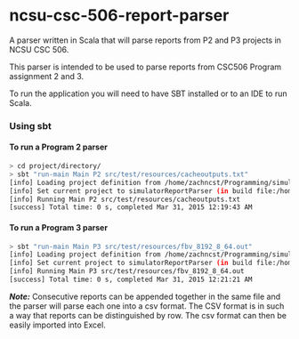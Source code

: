 # ncsu-csc-506-report-parser
A parser written in Scala that will parse reports from P2 and P3 projects in NCSU CSC 506.

This parser is intended to be used to parse reports from CSC506 Program assignment 2 and 3.

To run the application you will need to have SBT installed or to an IDE to run Scala.

### Using sbt

#### To run a Program 2 parser
```bash
> cd project/directory/
> sbt "run-main Main P2 src/test/resources/cacheoutputs.txt"
[info] Loading project definition from /home/zachncst/Programming/simulatorReportParser/project
[info] Set current project to simulatorReportParser (in build file:/home/zachncst/Programming/simulatorReportParser/)
[info] Running Main P2 src/test/resources/cacheoutputs.txt
[success] Total time: 0 s, completed Mar 31, 2015 12:19:43 AM
```

#### To run a Program 3 parser
```bash
> sbt "run-main Main P3 src/test/resources/fbv_8192_8_64.out"
[info] Loading project definition from /home/zachncst/Programming/simulatorReportParser/project
[info] Set current project to simulatorReportParser (in build file:/home/zachncst/Programming/simulatorReportParser/)
[info] Running Main P3 src/test/resources/fbv_8192_8_64.out
[success] Total time: 0 s, completed Mar 31, 2015 12:21:21 AM
```

***Note:*** Consecutive reports can be appended together in the same file and the parser will parse each one into a csv format. The CSV format is in such a way that reports can be distinguished by row. The csv format can then be easily imported into Excel.
